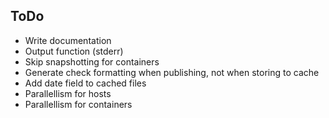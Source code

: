 ## ToDo

* Write documentation
* Output function (stderr)
* Skip snapshotting for containers
* Generate check formatting when publishing, not when storing to cache
* Add date field to cached files
* Parallellism for hosts
* Parallellism for containers
